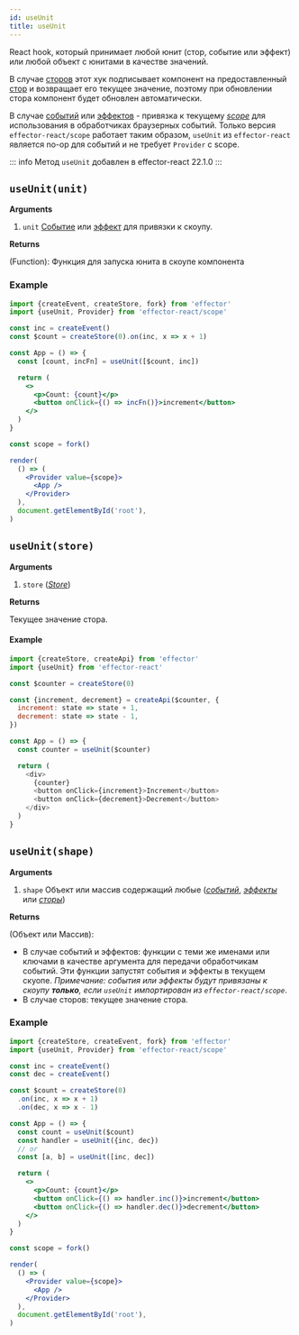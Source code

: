 ```yaml
---
id: useUnit
title: useUnit
---
```


React hook, который принимает любой юнит (стор, событие или эффект) или любой объект с юнитами в качестве значений.

В случае [сторов](docs/ru/api/effector/Store.md) этот хук подписывает компонент на предоставленный [стор](docs/ru/api/effector/Store.md) и возвращает его текущее значение, поэтому при обновлении стора компонент будет обновлен автоматически.

В случае [событий](docs/ru/api/effector/Event.md) или [эффектов](docs/ru/api/effector/Effect.md) - привязка к текущему [_scope_](docs/ru/api/effector/Scope.md) для использования в обработчиках браузерных событий.
Только версия `effector-react/scope` работает таким образом, `useUnit` из `effector-react` является no-op для событий и не требует `Provider` с scope.

::: info
Метод `useUnit` добавлен в effector-react 22.1.0
:::

## `useUnit(unit)`

**Arguments**

1. `unit` [Событие](docs/ru/api/effector/Event.md) или [эффект](docs/ru/api/effector/Effect.md) для привязки к скоупу.

**Returns**

(Function): Функция для запуска юнита в скоупе компонента

### Example

```jsx
import {createEvent, createStore, fork} from 'effector'
import {useUnit, Provider} from 'effector-react/scope'

const inc = createEvent()
const $count = createStore(0).on(inc, x => x + 1)

const App = () => {
  const [count, incFn] = useUnit([$count, inc])

  return (
    <>
      <p>Count: {count}</p>
      <button onClick={() => incFn()}>increment</button>
    </>
  )
}

const scope = fork()

render(
  () => (
    <Provider value={scope}>
      <App />
    </Provider>
  ),
  document.getElementById('root'),
)
```

## `useUnit(store)`

**Arguments**

1. `store` ([_Store_](docs/ru/api/effector/Store.md))

**Returns**

Текущее значение стора.

#### Example

```js
import {createStore, createApi} from 'effector'
import {useUnit} from 'effector-react'

const $counter = createStore(0)

const {increment, decrement} = createApi($counter, {
  increment: state => state + 1,
  decrement: state => state - 1,
})

const App = () => {
  const counter = useUnit($counter)

  return (
    <div>
      {counter}
      <button onClick={increment}>Increment</button>
      <button onClick={decrement}>Decrement</button>
    </div>
  )
}
```

## `useUnit(shape)`

**Arguments**

1. `shape` Объект или массив содержащий любые ([_событий_](docs/ru/api/effector/Event.md), [_эффекты_](docs/ru/api/effector/Effect.md) или [_сторы_](docs/ru/api/effector/Store.md))

**Returns**

(Объект или Массив):

- В случае событий и эффектов: функции с теми же именами или ключами в качестве аргумента для передачи обработчикам событий. Эти функции запустят события и эффекты в текущем скуопе. _Примечание: события или эффекты будут привязаны к скоупу **только**, если `useUnit` импортирован из `effector-react/scope`_.
- В случае сторов: текущее значение стора.

### Example

```jsx
import {createStore, createEvent, fork} from 'effector'
import {useUnit, Provider} from 'effector-react/scope'

const inc = createEvent()
const dec = createEvent()

const $count = createStore(0)
  .on(inc, x => x + 1)
  .on(dec, x => x - 1)

const App = () => {
  const count = useUnit($count)
  const handler = useUnit({inc, dec})
  // or
  const [a, b] = useUnit([inc, dec])

  return (
    <>
      <p>Count: {count}</p>
      <button onClick={() => handler.inc()}>increment</button>
      <button onClick={() => handler.dec()}>decrement</button>
    </>
  )
}

const scope = fork()

render(
  () => (
    <Provider value={scope}>
      <App />
    </Provider>
  ),
  document.getElementById('root'),
)
```
